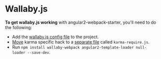 # Wallaby.js

**To get wallaby.js working** with angular2-webpack-starter, you'll need to do the following:
- Add the [wallaby.js config file](https://github.com/wallabyjs/angular2-webpack-starter/blob/master/wallaby.js) to the project.
- [Move](https://github.com/wallabyjs/angular2-webpack-starter/blob/master/config/spec-bundle.js#L41) karma specific hack to a [separate file](https://github.com/wallabyjs/angular2-webpack-starter/blob/master/config/karma-require.js) called `karma-require.js`.
- Run `npm install wallaby-webpack angular2-template-loader null-loader --save-dev`.
